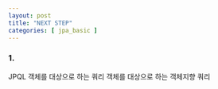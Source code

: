 ```yaml
---
layout: post
title: "NEXT STEP"
categories: [ jpa_basic ]
---
```


### 1. 
JPQL 객체를 대상으로 하는 쿼리
객체를 대상으로 하는 객체지향 쿼리

